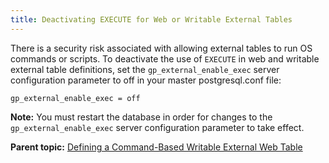 ```yaml
---
title: Deactivating EXECUTE for Web or Writable External Tables 
---
```


There is a security risk associated with allowing external tables to run OS commands or scripts. To deactivate the use of `EXECUTE` in web and writable external table definitions, set the `gp_external_enable_exec` server configuration parameter to off in your master postgresql.conf file:

```
gp_external_enable_exec = off

```

**Note:** You must restart the database in order for changes to the `gp_external_enable_exec` server configuration parameter to take effect.

**Parent topic:** [Defining a Command-Based Writable External Web Table](../../load/topics/g-defining-a-command-based-writable-external-web-table.html)

